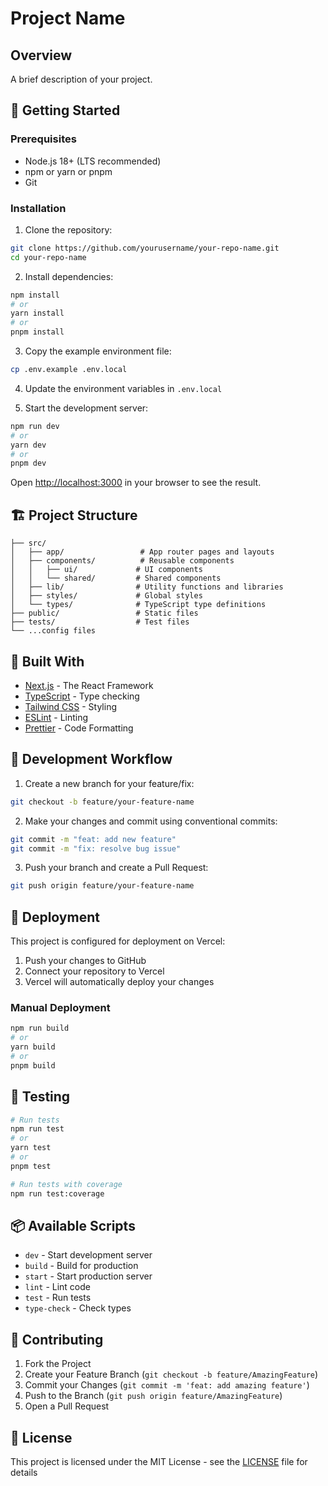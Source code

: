 # Project Name

## Overview

A brief description of your project.

## 🚀 Getting Started

### Prerequisites

- Node.js 18+ (LTS recommended)
- npm or yarn or pnpm
- Git

### Installation

1. Clone the repository:
```bash
git clone https://github.com/yourusername/your-repo-name.git
cd your-repo-name
```

2. Install dependencies:
```bash
npm install
# or
yarn install
# or
pnpm install
```

3. Copy the example environment file:
```bash
cp .env.example .env.local
```

4. Update the environment variables in `.env.local`

5. Start the development server:
```bash
npm run dev
# or
yarn dev
# or
pnpm dev
```

Open [http://localhost:3000](http://localhost:3000) in your browser to see the result.

## 🏗️ Project Structure

```
├── src/
│   ├── app/                 # App router pages and layouts
│   ├── components/          # Reusable components
│   │   ├── ui/             # UI components
│   │   └── shared/         # Shared components
│   ├── lib/                # Utility functions and libraries
│   ├── styles/             # Global styles
│   └── types/              # TypeScript type definitions
├── public/                 # Static files
├── tests/                  # Test files
└── ...config files
```

## 🧱 Built With

- [Next.js](https://nextjs.org/) - The React Framework
- [TypeScript](https://www.typescriptlang.org/) - Type checking
- [Tailwind CSS](https://tailwindcss.com/) - Styling
- [ESLint](https://eslint.org/) - Linting
- [Prettier](https://prettier.io/) - Code Formatting

## 📝 Development Workflow

1. Create a new branch for your feature/fix:
```bash
git checkout -b feature/your-feature-name
```

2. Make your changes and commit using conventional commits:
```bash
git commit -m "feat: add new feature"
git commit -m "fix: resolve bug issue"
```

3. Push your branch and create a Pull Request:
```bash
git push origin feature/your-feature-name
```

## 🚀 Deployment

This project is configured for deployment on Vercel:

1. Push your changes to GitHub
2. Connect your repository to Vercel
3. Vercel will automatically deploy your changes

### Manual Deployment

```bash
npm run build
# or
yarn build
# or
pnpm build
```

## 🧪 Testing

```bash
# Run tests
npm run test
# or
yarn test
# or
pnpm test

# Run tests with coverage
npm run test:coverage
```

## 📦 Available Scripts

- `dev` - Start development server
- `build` - Build for production
- `start` - Start production server
- `lint` - Lint code
- `test` - Run tests
- `type-check` - Check types

## 🤝 Contributing

1. Fork the Project
2. Create your Feature Branch (`git checkout -b feature/AmazingFeature`)
3. Commit your Changes (`git commit -m 'feat: add amazing feature'`)
4. Push to the Branch (`git push origin feature/AmazingFeature`)
5. Open a Pull Request

## 📜 License

This project is licensed under the MIT License - see the [LICENSE](LICENSE) file for details
